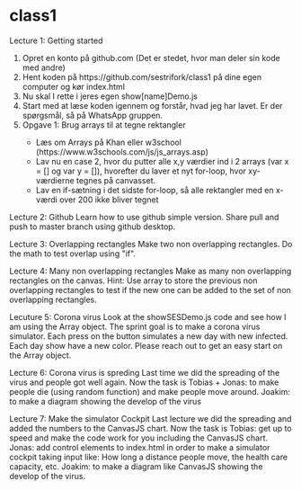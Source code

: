# class1

Lecture 1: Getting started
<ol>
  <li>Opret en konto på github.com (Det er stedet, hvor man deler sin kode med andre)</li>
  <li>Hent koden på https://github.com/sestrifork/class1 på dine egen computer og kør index.html</li>
  <li>Nu skal I rette i jeres egen show[name]Demo.js</li>
  <li>Start med at læse koden igennem og forstår, hvad jeg har lavet. Er der spørgsmål, så på WhatsApp gruppen.</li>
  <li>Opgave 1: Brug arrays til at tegne rektangler</li>
  <ul>
    <li>Læs om Arrays på Khan eller w3school (https://www.w3schools.com/js/js_arrays.asp)</li>
    <li>Lav nu en case 2, hvor du putter alle x,y værdier ind i 2 arrays (var x = [] og var y = []), hvorefter du laver et nyt for-loop, hvor xy-værdierne tegnes på canvasset.</li>
    <li>Lav en if-sætning i det sidste for-loop, så alle rektangler med en x-værdi over 200 ikke bliver tegnet</li>
    </ul>
    </ol>

Lecture 2: Github
Learn how to use github simple version. Share pull and push to master branch using github desktop.

Lecture 3: Overlapping rectangles
Make two non overlapping rectangles. Do the math to test overlap using "if". 

Lecture 4: Many non overlapping rectangles
Make as many non overlapping rectangles on the canvas.
Hint: Use array to store the previous non overlapping rectangles to test if the new one can be added to the set of non overlapping rectangles.

Lecuture 5: Corona virus
Look at the showSESDemo.js code and see how I am using the Array object.
The sprint goal is to make a corona virus simulator. Each press on the button simulates a new day with new infected. Each day show have a new color. Please reach out to get an easy start on the Array object.

Lecture 6: Corona virus is spreding
Last time we did the spreading of the virus and people got well again.
Now the task is 
Tobias + Jonas: to make people die (using random function) and make people move around.
Joakim: to make a diagram showing the develop of the virus

Lecture 7: Make the simulator Cockpit
Last lecture we did the spreading and added the numbers to the CanvasJS chart.
Now the task is 
Tobias: get up to speed and make the code work for you including the CanvasJS chart.
Jonas: add control elements to index.html in order to make a simulator cockpit taking input like: How long a distance people move, the health care capacity, etc.
Joakim: to make a diagram like CanvasJS showing the develop of the virus.

